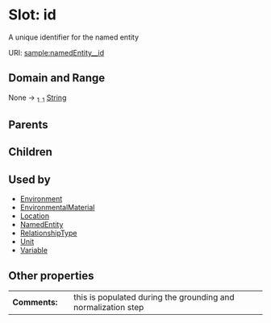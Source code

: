 
# Slot: id


A unique identifier for the named entity

URI: [sample:namedEntity__id](http://w3id.org/ontogpt/environmental-sample/namedEntity__id)


## Domain and Range

None &#8594;  <sub>1..1</sub> [String](types/String.md)

## Parents


## Children


## Used by

 * [Environment](Environment.md)
 * [EnvironmentalMaterial](EnvironmentalMaterial.md)
 * [Location](Location.md)
 * [NamedEntity](NamedEntity.md)
 * [RelationshipType](RelationshipType.md)
 * [Unit](Unit.md)
 * [Variable](Variable.md)

## Other properties

|  |  |  |
| --- | --- | --- |
| **Comments:** | | this is populated during the grounding and normalization step |

